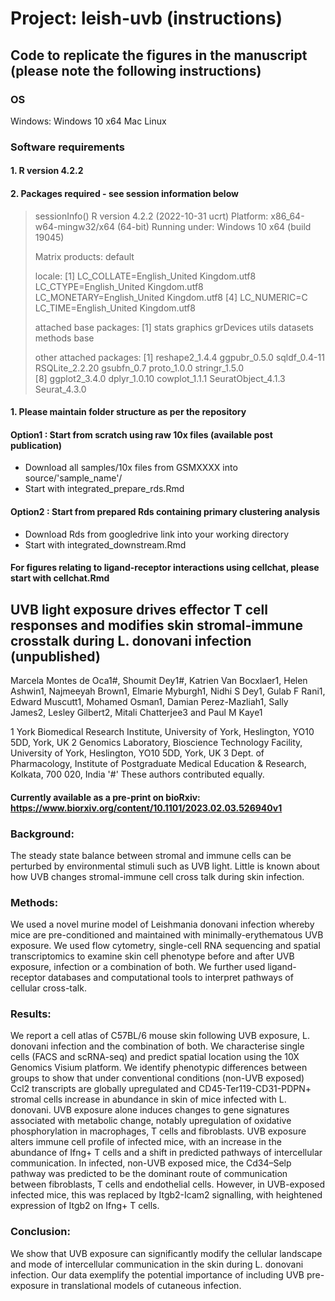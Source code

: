 # Project: leish-uvb (instructions)
## Code to replicate the figures in the manuscript (please note the following instructions)

### OS
Windows: Windows 10 x64
Mac
Linux

### Software requirements

#### 1. R version 4.2.2
#### 2. Packages required - see session information below

> sessionInfo()
> R version 4.2.2 (2022-10-31 ucrt)
> Platform: x86_64-w64-mingw32/x64 (64-bit)
> Running under: Windows 10 x64 (build 19045)
> 
> Matrix products: default
> 
> locale:
> [1] LC_COLLATE=English_United Kingdom.utf8  LC_CTYPE=English_United Kingdom.utf8    LC_MONETARY=English_United Kingdom.utf8
> [4] LC_NUMERIC=C                            LC_TIME=English_United Kingdom.utf8    
> 
> attached base packages:
> [1] stats     graphics  grDevices utils     datasets  methods   base     
> 
> other attached packages:
>  [1] reshape2_1.4.4     ggpubr_0.5.0       sqldf_0.4-11       RSQLite_2.2.20     gsubfn_0.7         proto_1.0.0        stringr_1.5.0     
>  [8] ggplot2_3.4.0      dplyr_1.0.10       cowplot_1.1.1      SeuratObject_4.1.3 Seurat_4.3.0 


#### 1. Please maintain folder structure as per the repository

#### Option1 : Start from scratch using raw 10x files (available post publication)
- Download all samples/10x files from GSMXXXX into source/'sample_name'/
- Start with integrated_prepare_rds.Rmd

#### Option2 : Start from prepared Rds containing primary clustering analysis
- Download Rds from googledrive link into your working directory
- Start with integrated_downstream.Rmd

#### For figures relating to ligand-receptor interactions using cellchat, please start with cellchat.Rmd

## UVB light exposure drives effector T cell responses and modifies skin stromal-immune crosstalk during L. donovani infection (unpublished)

Marcela Montes de Oca1#, Shoumit Dey1#, Katrien Van Bocxlaer1, Helen Ashwin1, Najmeeyah Brown1, Elmarie Myburgh1, Nidhi S Dey1, Gulab F Rani1, Edward Muscutt1, Mohamed Osman1, Damian Perez-Mazliah1, Sally James2, Lesley Gilbert2, Mitali Chatterjee3 and Paul M Kaye1

1 York Biomedical Research Institute, University of York, Heslington, YO10 5DD, York, UK
2 Genomics Laboratory, Bioscience Technology Facility, University of York, Heslington, YO10 5DD, York, UK
3 Dept. of Pharmacology, Institute of Postgraduate Medical Education & Research, Kolkata, 700 020, India
'#' These authors contributed equally.

#### Currently available as a pre-print on bioRxiv:  https://www.biorxiv.org/content/10.1101/2023.02.03.526940v1

### Background: 
The steady state balance between stromal and immune cells can be perturbed by environmental stimuli such as UVB light. Little is known about how UVB changes stromal-immune cell cross talk during skin infection.  

### Methods: 
We used a novel murine model of Leishmania donovani infection whereby mice are pre-conditioned and maintained with minimally-erythematous UVB exposure. We used flow cytometry, single-cell RNA sequencing and spatial transcriptomics to examine skin cell phenotype before and after UVB exposure, infection or a combination of both. We further used ligand-receptor databases and computational tools to interpret pathways of cellular cross-talk. 

### Results: 
We report a cell atlas of C57BL/6 mouse skin following UVB exposure, L. donovani infection and the combination of both. We characterise single cells (FACS and scRNA-seq) and predict spatial location using the 10X Genomics Visium platform. We identify phenotypic differences between groups to show that under conventional conditions (non-UVB exposed) Ccl2 transcripts are globally upregulated and CD45-Ter119-CD31-PDPN+ stromal cells increase in abundance in skin of mice infected with L. donovani. UVB exposure alone induces changes to gene signatures associated with metabolic change, notably upregulation of oxidative phosphorylation in macrophages, T cells and fibroblasts. UVB exposure alters immune cell profile of infected mice, with an increase in the abundance of Ifng+ T cells and a shift in predicted pathways of intercellular communication.  In infected, non-UVB exposed mice, the Cd34–Selp pathway was predicted to be the dominant route of communication between fibroblasts, T cells and endothelial cells. However, in UVB-exposed infected mice, this was replaced by Itgb2-Icam2 signalling, with heightened expression of Itgb2 on Ifng+ T cells. 

### Conclusion: 
We show that UVB exposure can significantly modify the cellular landscape and mode of intercellular communication in the skin during L. donovani infection. Our data exemplify the potential importance of including UVB pre-exposure in translational models of cutaneous infection.
